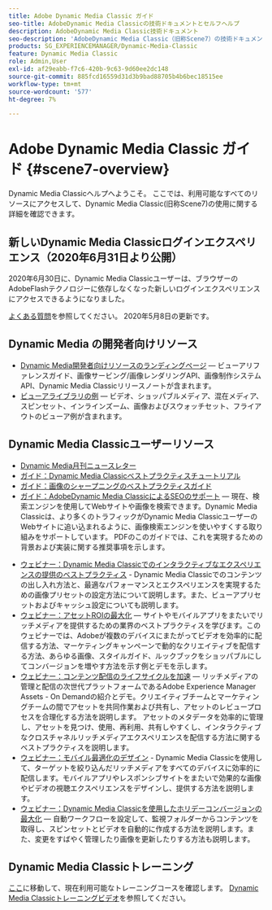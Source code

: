 ```yaml
---
title: Adobe Dynamic Media Classic ガイド
seo-title: AdobeDynamic Media Classicの技術ドキュメントとセルフヘルプ
description: AdobeDynamic Media Classic技術ドキュメント
seo-description: 'AdobeDynamic Media Classic（旧称Scene7）の技術ドキュメント、リリースノートおよびセルフヘルプ資料 '
products: SG_EXPERIENCEMANAGER/Dynamic-Media-Classic
feature: Dynamic Media Classic
role: Admin,User
exl-id: af29eabb-f7c6-420b-9c63-9d60ee2dc148
source-git-commit: 885fcd16559d31d3b9bad88705b4b6bec18515ee
workflow-type: tm+mt
source-wordcount: '577'
ht-degree: 7%

---
```


# Adobe Dynamic Media Classic ガイド {#scene7-overview}

Dynamic Media Classicヘルプへようこそ。 ここでは、利用可能なすべてのリソースにアクセスして、Dynamic Media Classic(旧称Scene7)の使用に関する詳細を確認できます。

## 新しいDynamic Media Classicログインエクスペリエンス（2020年6月31日より公開）

2020年6月30日に、Dynamic Media Classicユーザーは、ブラウザーのAdobeFlashテクノロジーに依存しなくなった新しいログインエクスペリエンスにアクセスできるようになりました。

[よくある質問](new-ui-2020.md)を参照してください。 2020年5月8日の更新です。

## Dynamic Media の開発者向けリソース

* [Dynamic Media開発者向けリソースのランディングページ](https://experienceleague.adobe.com/docs/dynamic-media-developer-resources.html)  — ビューアリファレンスガイド、画像サービング/画像レンダリングAPI、画像制作システムAPI、Dynamic Media Classicリリースノートが含まれます。
* [ビューアライブラリの例](https://landing.adobe.com/en/na/dynamic-media/ctir-2755/live-demos.html)  — ビデオ、ショッパブルメディア、混在メディア、スピンセット、インラインズーム、画像およびスウォッチセット、フライアウトのビューア例が含まれます。

## Dynamic Media Classicユーザーリソース

* [Dynamic Media月刊ニュースレター](dynamic-media-newsletter.md)
* [ガイド：Dynamic Media Classicベストプラクティスチュートリアル](https://experienceleague.adobe.com/docs/experience-manager-learn/dynamic-media-classic-tutorial/overview.html)
* [ガイド：画像のシャープニングのベストプラクティスガイド](/help/assets/s7_sharpening_images.pdf)
* [ガイド：AdobeDynamic Media ClassicによるSEOのサポート](/help/assets/s7_seo.pdf)  — 現在、検索エンジンを使用してWebサイトや画像を検索できます。Dynamic Media Classicは、より多くのトラフィックがDynamic Media ClassicユーザーのWebサイトに追い込まれるように、画像検索エンジンを使いやすくする取り組みをサポートしています。 PDFのこのガイドでは、これを実現するための背景および実装に関する推奨事項を示します。
<!-- * [Webinar: Best Practices for Responsive Design](http://offers.adobe.com/en/na/marketing/landings/_40458_responsive_design_live_on_demand_webinar.html) - Learn practical tips on how to improve your mobile strategy. See real-world examples of responsive design in action. Create one master asset that works across multiple devices and increase mobile performance by dynamically changing the resolution of images or the orientation of images for portrait or landscape displays. Learn how to also dynamically crop, scale, or resize images. -->
* [ウェビナー：Dynamic Media Classicでのインタラクティブなエクスペリエンスの提供のベストプラクティス](http://seminars.adobeconnect.com/p7wb8ej3u6d/)  - Dynamic Media Classicでのコンテンツの出し入れ方法と、最適なパフォーマンスとエクスペリエンスを実現するための画像プリセットの設定方法について説明します。また、ビューアプリセットおよびキャッシュ設定についても説明します。
* [ウェビナー：アセットROIの最大化](https://adobecustomersuccess.adobeconnect.com/p5ar3hfrrec/?launcher=false&amp;fcsContent=true&amp;pbMode=normal&amp;proto=true)  — サイトやモバイルアプリをまたいでリッチメディアを提供するための業界のベストプラクティスを学びます。このウェビナーでは、Adobeが複数のデバイスにまたがってビデオを効率的に配信する方法、マーケティングキャンペーンで動的なクリエイティブを配信する方法、あらゆる画像、スタイルガイド、ルックブックをショッパブルにしてコンバージョンを増やす方法を示す例とデモを示します。
* [ウェビナー：コンテンツ配信のライフサイクルを加速](https://adobecustomersuccess.adobeconnect.com/p88ducm9pqv/)  — リッチメディアの管理と配信の次世代プラットフォームであるAdobe Experience Manager Assets - On Demandの紹介とデモ。クリエイティブチームとマーケティングチームの間でアセットを共同作業および共有し、アセットのレビュープロセスを合理化する方法を説明します。 アセットのメタデータを効率的に管理し、アセットを見つけ、使用、再利用、共有しやすくし、インタラクティブなクロスチャネルリッチメディアエクスペリエンスを配信する方法に関するベストプラクティスを説明します。
* [ウェビナー：モバイル最適化のデザイン](https://adobecustomersuccess.adobeconnect.com/p6oqd3wydif/?launcher=false&amp;fcsContent=true&amp;pbMode=normal&amp;proto=true)  - Dynamic Media Classicを使用して、ターゲットを絞り込んだリッチメディアをすべてのデバイスに効率的に配信します。モバイルアプリやレスポンシブサイトをまたいで効果的な画像やビデオの視聴エクスペリエンスをデザインし、提供する方法を説明します。
* [ウェビナー：Dynamic Media Classicを使用したホリデーコンバージョンの最大化](https://adobecustomersuccess.adobeconnect.com/p32n1yr85c9/?proto=true)  — 自動ワークフローを設定して、監視フォルダーからコンテンツを取得し、スピンセットとビデオを自動的に作成する方法を説明します。また、変更をすばやく管理したり画像を更新したりする方法も説明します。

## Dynamic Media Classicトレーニング

[ここ](https://learning.adobe.com/catalog.html#product=adobe-scene7)に移動して、現在利用可能なトレーニングコースを確認します。
[Dynamic Media Classicトレーニングビデオ](/help/training-videos.md)を参照してください。
